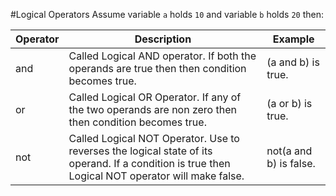 #Logical Operators
Assume variable `a` holds `10` and variable `b` holds `20` then:

| Operator |	Description	| Example |
|-|-|-|
| and |	Called Logical AND operator. If both the operands are true then then condition becomes true.|	(a and b) is true.
|or	|Called Logical OR Operator. If any of the two operands are non zero then then condition becomes true.|	(a or b) is true.
|not|	Called Logical NOT Operator. Use to reverses the logical state of its operand. If a condition is true then Logical NOT operator will make false.	| not(a and b) is false.